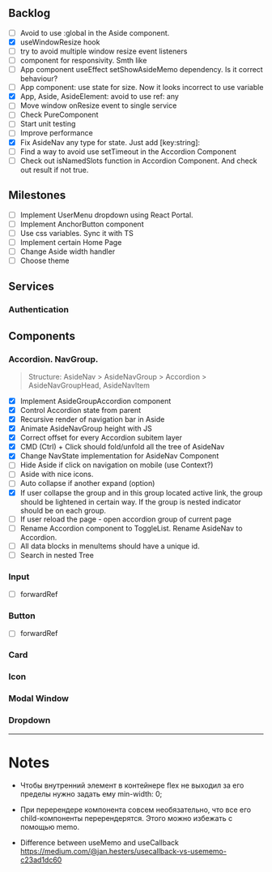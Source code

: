 ## Backlog
- [ ] Avoid to use :global in the Aside component.
- [X] useWindowResize hook
- [ ] try to avoid multiple window resize event listeners
- [ ] component for responsivity. Smth like <Media query={SM}></Media>
- [ ] App component useEffect setShowAsideMemo dependency. Is it correct behaviour?
- [ ] App component: use state for size. Now it looks incorrect to use variable
- [X] App, Aside, AsideElement: avoid to use ref: any
- [ ] Move window onResize event to single service
- [ ] Check PureComponent
- [ ] Start unit testing
- [ ] Improve performance
- [X] Fix AsideNav any type for state. Just add [key:string]: <type>
- [ ] Find a way to avoid use setTimeout in the Accordion Component
- [ ] Check out isNamedSlots function in Accordion Component. And check out result if not true.

## Milestones
- [ ] Implement UserMenu dropdown using React Portal.
- [ ] Implement AnchorButton component
- [ ] Use css variables. Sync it with TS
- [ ] Implement certain Home Page
- [ ] Change Aside width handler
- [ ] Choose theme

## Services
### Authentication


## Components
### Accordion. NavGroup.

> Structure: AsideNav > AsideNavGroup > Accordion > AsideNavGroupHead, AsideNavItem

- [X] Implement AsideGroupAccordion component
- [X] Control Accordion state from parent
- [X] Recursive render of navigation bar in Aside
- [X] Animate AsideNavGroup height with JS
- [X] Correct offset for every Accordion subitem layer
- [X] CMD (Ctrl) + Click should fold/unfold all the tree of AsideNav
- [X] Change NavState implementation for AsideNav Component
- [ ] Hide Aside if click on navigation on mobile (use Context?)
- [ ] Aside with nice icons.
- [ ] Auto collapse if another expand (option)
- [X] If user collapse the group and in this group located active link, the group should be lightened in certain way.
      If the group is nested indicator should be on each group.
- [ ] If user reload the page - open accordion group of current page
- [ ] Rename Accordion component to ToggleList. Rename AsideNav to Accordion.
- [ ] All data blocks in menuItems should have a unique id.
- [ ] Search in nested Tree

### Input
- [ ] forwardRef

### Button
- [ ] forwardRef

### Card

### Icon

### Modal Window

### Dropdown


----------------------------------------

# Notes

- Чтобы внутренний элемент в контейнере flex не выходил за его пределы нужно задать ему min-width: 0;
- При перерендере компонента совсем необязательно,
  что все его child-компоненты перерендерятся.
  Этого можно избежать с помощью memo.

- Difference between useMemo and useCallback
  https://medium.com/@jan.hesters/usecallback-vs-usememo-c23ad1dc60
